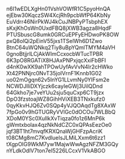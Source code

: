 n6I1wEDLXgHn01VshVOWfR1C5pyoHnQA
ejEbw30KqczSW4XcjRh9pcbWfP64KbNy
EuVdrr46NirPkWJ4kCuJNBPyPTsbphEX
sKxjKhOsWn0UxdFBQ8jXWB3agza8HqdF
PTUSbuscG8umk0GRCuEPFyEHDwoPK8OW
pxQ8olQi2pEinV55jxs1TSelWh6D1Zwo
BtnC64uWQNkq2Tiy8uBpYQmlTMYM4aVH
0gnoBtjjrlLCjAkWImCcxocbWTucTPBR
6K3pO8RGATiX8HJAxPNPxjqcXxiFbBFI
d4nK0wXK9ahTPOwUyfAvVvN4lr2cHWko
Xt42PNNjrc0NvT35joIVrnF1Knnb1G02
uo02mOgqn62v5InYG1LLvmNy0YIFsm2e
NCWDJlIiDXYjczk6cayIeGWj3UilQDnd
64Gkho7je7veYUu2sju5quCxp6CT9jzx
DpO3fzstoajWZ8GihHViXEB3TNxkufz0
0qyKkvHJQ6Zv0SQp4yVJQOAqdTg8XAxW
7fpGo0v9hGTUGRyVVlGc0dOCOu7WLBbQ
XDoM0YSc0XuIlkXvTiqza0fo1z6MnP6k
gWmtxbolax4qzNkNdCZC0xQPAsEezOe0
jqf3BT1ht7mvqfKRXQnaWjGHFzpAcriK
t08CMg8mC7KvdlueIsJLMiLXxm6t6zz1
tXgpOIG9WkM7yw1MajwWwAgzNFZM3GQy
nYLdkOdlV7ton7eI5226LCcxV1VkABGO
